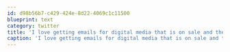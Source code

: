 ```yaml
---
id: d98b56b7-c429-424e-8d22-4069c1c11500
blueprint: text
category: twitter
title: 'I love getting emails for digital media that is on sale and then getting "not valid in your area" when I try to buy it. My favourite.'
caption: 'I love getting emails for digital media that is on sale and then getting "not valid in your area" when I try to buy it. My favourite.'
---
```

